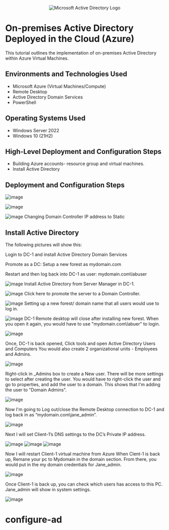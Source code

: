 <p align="center">
<img src="https://i.imgur.com/pU5A58S.png" alt="Microsoft Active Directory Logo"/>
</p>

<h1>On-premises Active Directory Deployed in the Cloud (Azure)</h1>
This tutorial outlines the implementation of on-premises Active Directory within Azure Virtual Machines.<br />



<h2>Environments and Technologies Used</h2>

- Microsoft Azure (Virtual Machines/Compute)
- Remote Desktop
- Active Directory Domain Services
- PowerShell

<h2>Operating Systems Used </h2>

- Windows Server 2022
- Windows 10 (21H2)

<h2>High-Level Deployment and Configuration Steps</h2>

- Building Azure accounts- resource group and virtual machines.
- Install Active Directory


<h2>Deployment and Configuration Steps</h2>


![image](https://github.com/cblack5880/configure-ad/assets/138612466/f0059d2d-562c-4c13-86d3-904acb93c816)

![image](https://github.com/cblack5880/configure-ad/assets/138612466/84bb0584-2a80-46c2-9517-7dd442220fbc)

![image](https://github.com/cblack5880/configure-ad/assets/138612466/f8057fef-a6db-46ef-a1d0-bdf282e7e0c4)
Changing Domain Controller IP address to Static


<h2>Install Active Directory</h2>

The following pictures will show this:

Login to DC-1 and install Active Directory Domain Services

Promote as a DC: Setup a new forest as mydomain.com

Restart and then log back into DC-1 as user: mydomain.com\labuser

![image](https://github.com/cblack5880/configure-ad/assets/138612466/e7b0fbab-fdb1-445e-87e4-f4c329cfd35f)
Install Active Directory from Server Manager in DC-1.

![image](https://github.com/cblack5880/configure-ad/assets/138612466/b82c4cb3-21dd-44e8-b7bc-8d9941ebe22a)
Click here to promote the server to a Domain Controller.

![image](https://github.com/cblack5880/configure-ad/assets/138612466/b0f64109-2def-465d-bb41-0ad3126e09c5)
Setting up a new forest/ domain name that all users would use to log in.

![image](https://github.com/cblack5880/configure-ad/assets/138612466/3ea721ff-8467-4333-bc7b-84c03abe7294)
DC-1 Remote desktop will close after installing new forest. When you open it again, you would have to use "mydomain.com\labuer" to login.

![image](https://github.com/cblack5880/configure-ad/assets/138612466/78261750-4547-47f7-bba0-32786acf33f8)

Once, DC-1 is back opened, Click tools and open Active Directory Users and Computers
You would also create 2 organizational units - Employees and Admins.

![image](https://github.com/cblack5880/configure-ad/assets/138612466/2498fe3f-7d7e-499a-8a6f-bf1b0109ae75)

Right-click in _Admins box to create a New user. There will be more settings to select after creating the user.
You would have to right-click the user and go to properties, and add the user to a domain. This shows that I'm adding the user to "Domain Admins". 

![image](https://github.com/cblack5880/configure-ad/assets/138612466/2e6f8ef0-a960-407e-b1da-d13b398ded5d)

Now I'm going to Log out/close the Remote Desktop connection to DC-1 and log back in as “mydomain.com\jane_admin”.

![image](https://github.com/cblack5880/configure-ad/assets/138612466/7318cbda-4dab-4fd5-b3cc-cf807eebe53b)

Next I will set Client-1’s DNS settings to the DC’s Private IP address.

![image](https://github.com/cblack5880/configure-ad/assets/138612466/cca88262-b560-4e50-a5fe-bb40ae6e8950)
![image](https://github.com/cblack5880/configure-ad/assets/138612466/a1a64c89-4969-4817-b911-ff5d79a497d8)
![image](https://github.com/cblack5880/configure-ad/assets/138612466/61e91a11-a870-4951-8e7c-770cd2bf68e4)

Now I will restart  Client-1 virtual machine from Azure
When Clent-1 is back up, Remane your pc to Mydomain in the domain section. From there, you would put in the my domain credentials for Jane_admin. 

![image](https://github.com/cblack5880/configure-ad/assets/138612466/3a25afe7-add6-4925-8746-db85d8db74a4)

Once Client-1 is back up, you can check which users has access to this PC. Jane_admin will show in system settings.

![image](https://github.com/cblack5880/configure-ad/assets/138612466/15e706bc-49af-4418-88d9-7189fb358552)


# configure-ad
